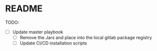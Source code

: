 # README

TODO: 

-  [ ] Update master playbook 
    -  [ ] Remove the Jars and place into the local gitlab package registry
    -  [ ] Update CI/CD installation scripts 
